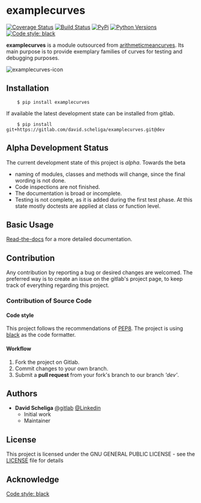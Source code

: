 # examplecurves
[![Coverage Status](https://coveralls.io/repos/gitlab/david.scheliga/examplecurves/badge.svg?branch=master)](https://coveralls.io/gitlab/david.scheliga/examplecurves?branch=master)
[![Build Status](https://travis-ci.com/david.scheliga/examplecurves.svg?branch=master)](https://travis-ci.com/david.scheliga/examplecurves)
[![PyPi](https://img.shields.io/pypi/v/examplecurves.svg?style=flat-square&label=PyPI)](https://https://pypi.org/project/examplecurves/)
[![Python Versions](https://img.shields.io/pypi/pyversions/examplecurves.svg?style=flat-square&label=PyPI)](https://https://pypi.org/project/examplecurves/)
[![Code style: black](https://img.shields.io/badge/code%20style-black-000000.svg)](https://github.com/psf/black)

**examplecurves** is a module outsourced from 
[arithmeticmeancurves](https://gitlab.com/david.scheliga/arithmeticmeancurve).
Its main purpose is to provide exemplary families of curves for testing and 
debugging purposes.

![examplecurves-icon](https://examplecurves.readthedocs.io/en/latest/_images/examplecurves-icon.svg)

## Installation

```` shell script
    $ pip install examplecurves
````

If available the latest development state can be installed from gitlab.

```` shell script
    $ pip install git+https://gitlab.com/david.scheliga/examplecurves.git@dev
````

## Alpha Development Status

The current development state of this project is *alpha*. Towards the beta

- naming of modules, classes and methods will change, since the final wording is not
  done.
- Code inspections are not finished.
- The documentation is broad or incomplete.
- Testing is not complete, as it is added during the first test phase. At this
  state mostly doctests are applied at class or function level.


## Basic Usage

[Read-the-docs](https://examplecurves.readthedocs.io/en/latest/index.html) for a more detailed documentation.

## Contribution

Any contribution by reporting a bug or desired changes are welcomed. The preferred 
way is to create an issue on the gitlab's project page, to keep track of everything 
regarding this project.

### Contribution of Source Code
#### Code style
This project follows the recommendations of [PEP8](https://www.python.org/dev/peps/pep-0008/).
The project is using [black](https://github.com/psf/black) as the code formatter.

#### Workflow

1. Fork the project on Gitlab.
2. Commit changes to your own branch.
3. Submit a **pull request** from your fork's branch to our branch *'dev'*.

## Authors

* **David Scheliga** 
    [@gitlab](https://gitlab.com/david.scheliga)
    [@Linkedin](https://www.linkedin.com/in/david-scheliga-576984171/)
    - Initial work
    - Maintainer

## License

This project is licensed under the GNU GENERAL PUBLIC LICENSE - see the
[LICENSE](LICENSE) file for details

## Acknowledge

[Code style: black](https://github.com/psf/black)